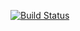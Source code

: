 [![Build Status](https://travis-ci.org/[graybill]/[tinymealplans].png)](https://travis-ci.org/[graybill]/[tinymealplans])